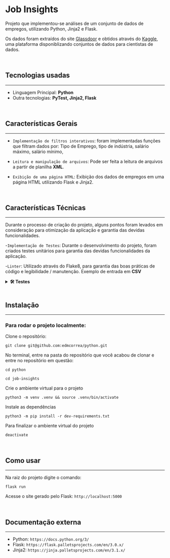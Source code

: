 # Job Insights

  Projeto que implementou-se análises de um conjunto de dados de empregos, utilizando Python, Jinja2 e Flask.

  Os dados foram extraídos do site [Glassdoor](https://www.glassdoor.com.br/) e obtidos através do [Kaggle](https://www.kaggle.com/atharvap329/glassdoor-data-science-job-data), uma plataforma disponiblizando conjuntos de dados para cientistas de dados.

<br>

## Tecnologias usadas
---

- Linguagem Principal: **Python**
- Outra tecnologias: **PyTest, Jinja2, Flask**

<br>

## Características Gerais
---

- `Implementação de filtros interativos`: foram implementadas funções que filtram dados por: Tipo de Emprego, tipo de indústria, salário máximo, salário mínimo,  

- `Leitura e manipulação de arquivos`: Pode ser feita a leitura de arquivos a partir de planilha **XML**.

- `Exibição de uma página HTML`: Exibição dos dados de empregos em uma página HTML utilizando Flask e Jinja2. 

<br>

## Características Técnicas
---

Durante o processo de criação do projeto, alguns pontos foram levados em consideração para otimização da aplicação e garantia das devidas funcionalidades.

  -`Implementação de Testes`: Durante o desenvolvimento do projeto, foram criados testes unitários para garantia das devidas funcionalidades da aplicação.

  -`Linter`: Utilizado através do Flake8, para garantia das boas práticas de código e legibilidade / manutenção.
  Exemplo de entrada em **CSV**

  <details>
    <summary><strong>🛠 Testes</strong></summary><br />

    Para executar os testes certifique-se de que você está com o ambiente virtual ativado

    <strong>Executar os testes</strong>

    ```bash
    $ python3 -m pytest
    ```

    Caso precise executar apenas um arquivo de testes basta executar o comando:

    ```bash
    python3 -m pytest tests/nomedoarquivo.py
    ```
  </details>

<br>


## Instalação
---

 ### Para rodar o projeto localmente:


  Clone o repositório:

    git clone git@github.com:edmcorrea/python.git

  No terminal, entre na pasta do repositório que você acabou de clonar e entre no repositório em questão:
    
    cd python
    
    cd job-insights

  Crie o ambiente virtual para o projeto

    python3 -m venv .venv && source .venv/bin/activate

  Instale as dependências

    python3 -m pip install -r dev-requirements.txt

  Para finalizar o ambiente virtual do projeto

    deactivate

<br>
    
## Como usar
---

  Na raiz do projeto digite o comando:
    
    flask run

  Acesse o site gerado pelo Flask: `http://localhost:5000`

<br>
    
## Documentação externa
---

- Python: `https://docs.python.org/3/`
- Flask: `https://flask.palletsprojects.com/en/3.0.x/`
 - Jinja2: `https://jinja.palletsprojects.com/en/3.1.x/`
